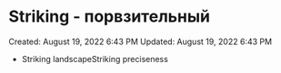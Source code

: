 # Striking - порвзительный

Created: August 19, 2022 6:43 PM
Updated: August 19, 2022 6:43 PM

- Striking landscapeStriking preciseness
